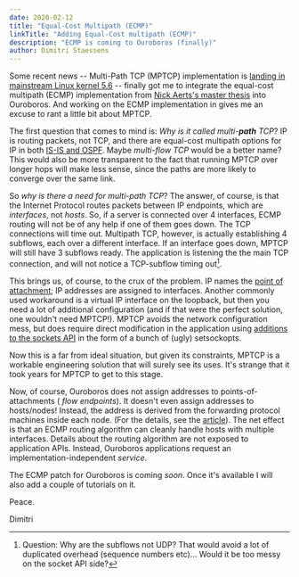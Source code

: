 ```yaml
---
date: 2020-02-12
title: "Equal-Cost Multipath (ECMP)"
linkTitle: "Adding Equal-Cost multipath (ECMP)"
description: "ECMP is coming to Ouroboros (finally)"
author: Dimitri Staessens
---
```


Some recent news -- Multi-Path TCP (MPTCP) implementation is [landing
in mainstream Linux kernel
5.6](https://www.phoronix.com/scan.php?page=news_item&px=Linux-5.6-Starts-Multipath-TCP)
-- finally got me to integrate the equal-cost multipath (ECMP)
implementation from [Nick Aerts's master
thesis](https://lib.ugent.be/nl/catalog/rug01:002494958) into
Ouroboros. And working on the ECMP implementation in gives me an
excuse to rant a little bit about MPTCP.

The first question that comes to mind is: _Why is it called
multi-**path** TCP_? IP is routing packets, not TCP, and there are
equal-cost multipath options for IP in both [IS-IS and
OSPF](https://tools.ietf.org/html/rfc2991). Maybe _multi-flow TCP_
would be a better name? This would also be more transparent to the
fact that running MPTCP over longer hops will make less sense, since
the paths are more likely to converge over the same link.

So _why is there a need for multi-path TCP_? The answer, of course, is
that the Internet Protocol routes packets between IP endpoints, which
are _interfaces_, not _hosts_. So, if a server is connected over 4
interfaces, ECMP routing will not be of any help if one of them goes
down. The TCP connections will time out. Multipath TCP, however, is
actually establishing 4 subflows, each over a different interface. If
an interface goes down, MPTCP will still have 3 subflows ready. The
application is listening the the main TCP connection, and will not
notice a TCP-subflow timing out[^1].

This brings us, of course, to the crux of the problem. IP names the
[point of attachment](https://tools.ietf.org/html/rfc1498); IP
addresses are assigned to interfaces. Another commonly used workaround
is a virtual IP interface on the loopback, but then you need a lot of
additional configuration (and if that were the perfect solution, one
wouldn't need MPTCP!). MPTCP avoids the network configuration mess,
but does require direct modification in the application using
[additions to the sockets
API](https://tools.ietf.org/html/draft-hesmans-mptcp-socket-03) in the
form of a bunch of (ugly) setsockopts.

Now this is a far from ideal situation, but given its constraints,
MPTCP is a workable engineering solution that will surely see its
uses. It's strange that it took years for MPTCP to get to this stage.

Now, of course, Ouroboros does not assign addresses to
points-of-attachments ( _flow endpoints_). It doesn't even assign
addresses to hosts/nodes! Instead, the address is derived from the
forwarding protocol machines inside each node. (For the details, see
the [article](https://arxiv.org/pdf/2001.09707.pdf)). The net effect
is that an ECMP routing algorithm can cleanly handle hosts with
multiple interfaces. Details about the routing algorithm are not
exposed to application APIs. Instead, Ouroboros applications request
an implementation-independent _service_.

The ECMP patch for Ouroboros is coming _soon_. Once it's available I
will also add a couple of tutorials on it.

Peace.

Dimitri

[^1]: Question: Why are the subflows not UDP? That would avoid a lot of duplicated overhead (sequence numbers etc)... Would it be too messy on the socket API side?